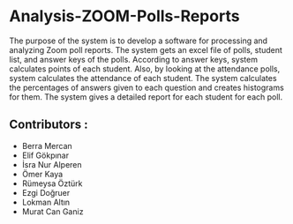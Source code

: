# Analysis-ZOOM-Polls-Reports
The purpose of the system is to develop a software for processing and analyzing
Zoom poll reports. The system gets an excel file of polls, student list, and answer keys
of the polls. According to answer keys, system calculates points of each student. Also,
by looking at the attendance polls, system calculates the attendance of each student.
The system calculates the percentages of answers given to each question and creates
histograms for them. The system gives a detailed report for each student for each
poll.


## Contributors :
- Berra Mercan
- Elif Gökpınar
- İsra Nur Alperen
- Ömer Kaya
- Rümeysa Öztürk
- Ezgi Doğruer
- Lokman Altın
- Murat Can Ganiz
